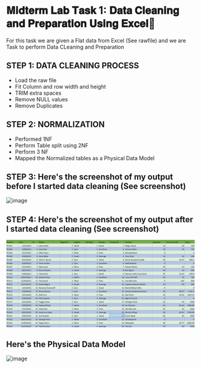 # 𝐌𝐢𝐝𝐭𝐞𝐫𝐦 𝐋𝐚𝐛 𝐓𝐚𝐬𝐤 1: 𝐃𝐚𝐭𝐚 𝐂𝐥𝐞𝐚𝐧𝐢𝐧𝐠 𝐚𝐧𝐝 𝐏𝐫𝐞𝐩𝐚𝐫𝐚𝐭𝐢𝐨𝐧 𝐔𝐬𝐢𝐧𝐠 𝐄𝐱𝐜𝐞𝐥💜
For this task we are given a Flat data from Excel (See rawfile) and we are Task to perform Data CLeaning and Preparation

## STEP 1: DATA CLEANING PROCESS
- Load the raw file
- Fit Column and row width and height
- TRIM extra spaces
- Remove NULL values
- Remove Duplicates

## STEP 2: NORMALIZATION 
- Performed 1NF
- Perform Table split using 2NF
- Perform 3 NF
- Mapped the Normalized tables as a Physical Data Model

## STEP 3: Here's the screenshot of my output before I started data cleaning (See screenshot)
![image](https://github.com/user-attachments/assets/944bc0d8-7e85-4227-9351-e6a9416cba91)

## STEP 4: Here's the screenshot of my output after I started data cleaning (See screenshot)

![Screenshot 2025-03-05 171212.png](https://github.com/AeroB2/EDM-PROJECTS-AeroB2/blob/5bd43bc43440a44f3744e520752055dd2c7ec13f/Screenshot%202025-03-05%20171212.png)

## Here's the Physical Data Model 
![image](https://github.com/user-attachments/assets/182cb1c2-ef1c-49d2-8cd0-c3ef31f8617d)
